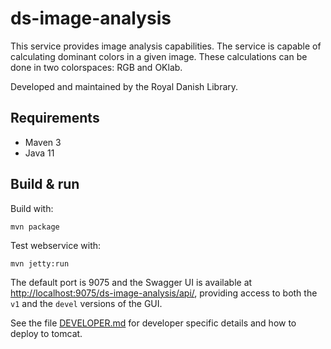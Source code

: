 # ds-image-analysis

This service provides image analysis capabilities. The service is capable of calculating dominant colors in a given image.
These calculations can be done in two colorspaces: RGB and OKlab. 

Developed and maintained by the Royal Danish Library.

## Requirements

* Maven 3                                  
* Java 11

## Build & run

Build with:
``` 
mvn package
```

Test webservice with:
```
mvn jetty:run
```

The default port is 9075 and the Swagger UI is available at <http://localhost:9075/ds-image-analysis/api/>, providing access to both the `v1` and the 
`devel` versions of the GUI. 

See the file [DEVELOPER.md](DEVELOPER.md) for developer specific details and how to deploy to tomcat.
